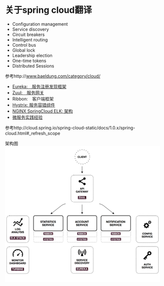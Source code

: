 # 关于spring cloud翻译

> 
* Configuration management
* Service discovery
* Circuit breakers
* Intelligent routing
* Control bus
* Global lock
* Leadership election
* One-time tokens
* Distributed Sessions

参考http://www.baeldung.com/category/cloud/

* [Eureka:　服务注册发现框架](eureka.md)
* [Zuul:　服务网关](zuul.md)
* Ribbon:　客户端框架
* [Hystrix: 服务容错组件](hystrix.md)
* [NGINX SpringCloud ELK: 架构](all.md)
* [微服务实践经验](experience.md)


参考http://cloud.spring.io/spring-cloud-static/docs/1.0.x/spring-cloud.html#_refresh_scope

架构图
![gras](images/springcloud-architecure.png)